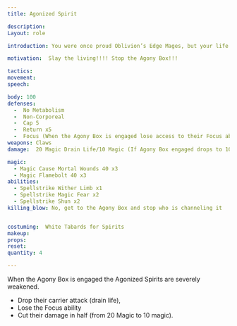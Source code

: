 ```yaml
---
title: Agonized Spirit

description: 
Layout: role

introduction: You were once proud Oblivion’s Edge Mages, but your life was cut short and reaped but Demitri Revendreth’s reign of terror. Your devotion to the Order was undeniable. When you were slain, your spirit was riddled with agony and pain that cannot be fathomed by mortal means. 

motivation:  Slay the living!!!! Stop the Agony Box!!!

tactics: 
movement:
speech:

body: 100
defenses: 
  -  No Metabolism
  -  Non-Corporeal
  -  Cap 5
  -  Return x5
  -  Focus (When the Agony Box is engaged lose access to their Focus ability for their spells)
weapons: Claws
damage:  20 Magic Drain Life/10 Magic (If Agony Box engaged drops to 10 Magic)

magic: 
  - Magic Cause Mortal Wounds 40 x3
  - Magic Flamebolt 40 x3
abilities: 
  - Spellstrike Wither Limb x1
  - Spellstrike Magic Fear x2
  - Spellstrike Shun x2
killing_blow: No, get to the Agony Box and stop who is channeling it


costuming:  White Tabards for Spirits
makeup:
props: 
reset:
quantity: 4

---
```




When the Agony Box is engaged the Agonized Spirits are severely weakened.

- Drop their carrier attack (drain life),
- Lose the Focus ability
- Cut their damage in half (from 20 Magic to 10 magic).